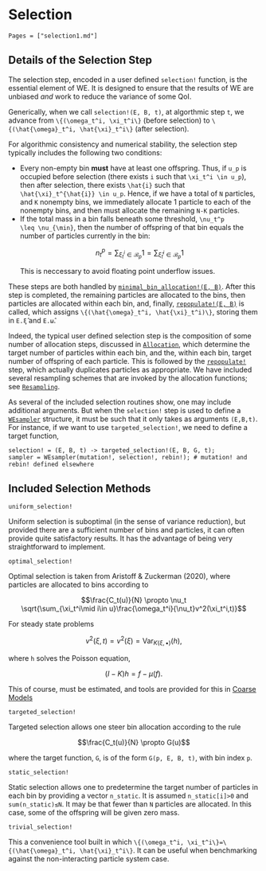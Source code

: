 # Selection

```@contents
Pages = ["selection1.md"]
```


## Details of the Selection Step
The selection step, encoded in a user defined `selection!` function, is the
essential element of WE.  It is designed to ensure that the results of WE are
unbiased _and_ work to reduce the variance of some QoI.  

Generically, when we call `selection!(E, B, t)`, at algorthmic step `t`, we
advance from ``\{(\omega_t^i, \xi_t^i\}`` (before selection) to
``\{(\hat{\omega}_t^i, \hat{\xi}_t^i\}`` (after selection).  

For algorithmic consistency and numerical stability, the selection step
typically includes the following two conditions:
* Every non-empty bin __must__ have at least one offspring.  Thus, if ``u_p`` is
  occupied before selection (there exists ``i`` such that ``\xi_t^i \in u_p``),
  then after selection, there exists ``\hat{i}`` such that
  ``\hat{\xi}_t^{\hat{i}} \in u_p``.  Hence, if we have a total of ``N``
  particles, and ``K`` nonempty bins, we immediately allocate 1 particle to each
  of the nonempty bins, and then must allocate the remaining ``N-K`` particles.
* If the total mass in a bin falls beneath some threshold, ``\nu_t^p
  \leq \nu_{\min}``, then the number of offspring of that bin equals the number
  of particles currently in the bin:
  ```math
  n_t^p = \sum_{\xi_t^i \in \mathcal{B}_p} 1 = \sum_{\hat{\xi}_t^i \in \mathcal{B}_p}1
  ```
  This is neccessary to avoid floating point underflow issues.
  
These steps are both handled by [`minimal_bin_allocation!(E, B)`](@ref).  After this
step is completed, the remaining  particles are allocated to the bins, then
particles are allocated within each bin, and, finally, [`repopulate!(E, B)`](@ref) is
called, which assigns ``\{(\hat{\omega}_t^i, \hat{\xi}_t^i)\}``, storing them in
`E.ξ̂` and `E.ω̂`.

Indeed, the typical user defined selection step is the composition of some
number of allocation steps, discussed in [`Allocation`](@ref), which determine
the target number of particles within each bin, and the, within each bin, target
number of offspring of each particle.  This is followed by the
[`repopulate!`](@ref) step, which actually duplicates particles as appropriate.
We have included several resampling schemes that are invoked by the allocation
functions; see  [`Resampling`](@ref).

As several of the included selection routines show, one may include additional
arguments.  But when the `selection!` step is used to define a
[`WEsampler`](@ref) structure, it must be such that it only takes as arguments
`(E,B,t)`.  For instance, if we want to use `targeted_selection!`, we need to
define a target function, 
```
selection! = (E, B, t) -> targeted_selection!(E, B, G, t);
sampler = WEsampler(mutation!, selection!, rebin!); # mutation! and rebin! defined elsewhere
```

## Included Selection Methods

```@docs
uniform_selection!
```
Uniform selection is suboptimal (in the sense of variance reduction), but
provided there are a sufficient number of bins and particles, it can often
provide quite satisfactory results.  It has the advantage of being very
straightforward to implement.  

```@docs
optimal_selection!
```
Optimal selection is taken from Aristoff & Zuckerman (2020), where particles are allocated to bins according to 
```math
\frac{C_t(u)}{N} \propto \nu_t \sqrt{\sum_{\xi_t^i\mid i\in u}\frac{\omega_t^i}{\nu_t}v^2(\xi_t^i,t)}
```
For steady state problems 
```math
v^2(\xi, t) = v^2(\xi) =\mathrm{Var}_{K(\xi,\bullet)}(h),
```
where ``h`` solves the Poisson equation,
```math
(I-K)h = f - \mu(f).
```
This of course, must be estimated, and tools are provided for this in [Coarse Models](@ref)


```@docs
targeted_selection!
```
Targeted selection allows one steer bin allocation according to the rule
```math
\frac{C_t(u)}{N} \propto G(u)
```
where the target function, ``G``, is of the form `G(p, E, B, t)`, with bin index `p`.  


```@docs
static_selection!
```
Static selection allows one to predetermine the target number of particles in
each bin by providing a vector `n_static`.  It is assumed `n_static[i]>0` and
`sum(n_static)≤N`.  It may be that fewer than `N` particles are allocated.  In
this case, some of the offspring will be given zero mass.

```@docs
trivial_selection!
```
This a convenience tool built in which ``\{(\omega_t^i, \xi_t^i\}=\{(\hat{\omega}_t^i, \hat{\xi}_t^i\}``.  It can be useful when benchmarking against the non-interacting particle system case.